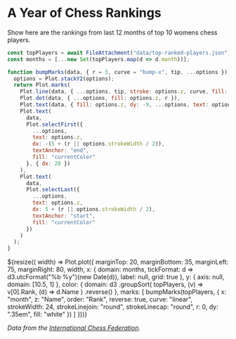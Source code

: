 # A Year of Chess Rankings

Show here are the rankings from last 12 months of top 10 womens chess players.

```js
const topPlayers = await FileAttachment("data/top-ranked-players.json").json();
const months = [...new Set(topPlayers.map(d => d.month))];
```

```js
function bumpMarks(data, { r = 3, curve = "bump-x", tip, ...options }) {
  options = Plot.stackY2(options);
  return Plot.marks(
    Plot.line(data, { ...options, tip, stroke: options.z, curve, fill: null }),
    Plot.dot(data, { ...options, fill: options.z, r }),
    Plot.text(data, { fill: options.z, dy: -9, ...options, text: options.y }),
    Plot.text(
      data,
      Plot.selectFirst({
        ...options,
        text: options.z,
        dx: -(5 + (r || options.strokeWidth / 2)),
        textAnchor: "end",
        fill: "currentColor"
      }, { dx: 20 })
    ),
    Plot.text(
      data,
      Plot.selectLast({
        ...options,
        text: options.z,
        dx: 5 + (r || options.strokeWidth / 2),
        textAnchor: "start",
        fill: "currentColor"
      })
    )
  );
}
```

<div class="card">
${resize(( width) => Plot.plot({
  marginTop: 20,
  marginBottom: 35,
  marginLeft: 75,
  marginRight: 80,
  width,
  x: {
    domain: months,
    tickFormat: d => d3.utcFormat("%b %y")(new Date(d)),
    label: null,
    grid: true
  },
  y: {
    axis: null,
    domain: [10.5, 1]
  },
  color: {
    domain: d3
      .groupSort(
        topPlayers,
        (v) => v[0].Rank,
        (d) => d.Name
      )
      .reverse()
  },
  marks: [
    bumpMarks(topPlayers, {
      x: "month",
      z: "Name",
      order: "Rank",
      reverse: true,
      curve: "linear",
      strokeWidth: 24,
      strokeLinejoin: "round",
      strokeLinecap: "round",
      r: 0,
      dy: ".35em",
      fill: "white"
    })
  ]
}))}
</div>

_Data from the [International Chess Federation](https://ratings.fide.com/)._
